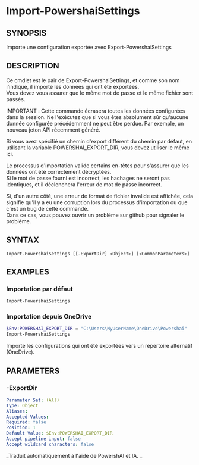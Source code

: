 ﻿---
external help file: powershai-help.xml
schema: 2.0.0
powershai: true
---

# Import-PowershaiSettings

## SYNOPSIS <!--!= @#Synop !-->
Importe une configuration exportée avec Export-PowershaiSettings

## DESCRIPTION <!--!= @#Desc !-->
Ce cmdlet est le pair de Export-PowershaiSettings, et comme son nom l'indique, il importe les données qui ont été exportées.  
Vous devez vous assurer que le même mot de passe et le même fichier sont passés.  

IMPORTANT : Cette commande écrasera toutes les données configurées dans la session. Ne l'exécutez que si vous êtes absolument sûr qu'aucune donnée configurée précédemment ne peut être perdue.
Par exemple, un nouveau jeton API récemment généré.

Si vous avez spécifié un chemin d'export différent du chemin par défaut, en utilisant la variable POWERSHAI_EXPORT_DIR, vous devez utiliser le même ici.

Le processus d'importation valide certains en-têtes pour s'assurer que les données ont été correctement décryptées.  
Si le mot de passe fourni est incorrect, les hachages ne seront pas identiques, et il déclenchera l'erreur de mot de passe incorrect.

Si, d'un autre côté, une erreur de format de fichier invalide est affichée, cela signifie qu'il y a eu une corruption lors du processus d'importation ou que c'est un bug de cette commande.  
Dans ce cas, vous pouvez ouvrir un problème sur github pour signaler le problème.

## SYNTAX <!--!= @#Syntax !-->

```
Import-PowershaiSettings [[-ExportDir] <Object>] [<CommonParameters>]
```

## EXAMPLES <!--!= @#Ex !-->

### Importation par défaut
```powershell
Import-PowershaiSettings
```

### Importation depuis OneDrive
```powershell
$Env:POWERSHAI_EXPORT_DIR = "C:\Users\MyUserName\OneDrive\Powershai"
Import-PowershaiSettings
```
Importe les configurations qui ont été exportées vers un répertoire alternatif (OneDrive).

## PARAMETERS <!--!= @#Params !-->

### -ExportDir

```yml
Parameter Set: (All)
Type: Object
Aliases: 
Accepted Values: 
Required: false
Position: 1
Default Value: $Env:POWERSHAI_EXPORT_DIR
Accept pipeline input: false
Accept wildcard characters: false
```



<!--PowershaiAiDocBlockStart-->
_Traduit automatiquement à l'aide de PowershAI et IA. 
_
<!--PowershaiAiDocBlockEnd-->
